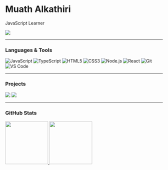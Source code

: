 # Muath Alkathiri

JavaScript Learner

[![](https://raw.githubusercontent.com/adamalston/adamalston/master/profile.gif)](https://www.adamalston.com/)

---

### Languages & Tools

![JavaScript](https://img.shields.io/badge/-JavaScript-000?&logo=JavaScript)
![TypeScript](https://img.shields.io/badge/-TypeScript-000?&logo=TypeScript)
![HTML5](https://img.shields.io/badge/-HTML5-000?&logo=HTML5)
![CSS3](https://img.shields.io/badge/-CSS3-000?&logo=CSS3)
![Node.js](https://img.shields.io/badge/-Node.js-000?&logo=node.js)
![React](https://img.shields.io/badge/-React-000?&logo=React)
![Git](https://img.shields.io/badge/-Git-000?&logo=Git)
![VS Code](https://img.shields.io/badge/-VSCode-000?&logo=Visual-Studio-Code)

---

### Projects

[![](https://img.shields.io/badge/-🌐%20Quiz%20Game-000)](https://github.com/MuathAlkahtiri/game-app)
[![](https://img.shields.io/badge/-🧠%20JavaScript%20Practice-000)](https://github.com/MuathAlkahtiri/javascript-amazon-project)

---

### GitHub Stats

<a href="https://github.com/MuathAlkahtiri">
  <img height="137px" src="https://github-readme-stats.vercel.app/api?username=MuathAlkathiri&hide_title=true&hide_border=true&show_icons=true&include_all_commits=true&count_private=true&line_height=21&text_color=000&icon_color=000&bg_color=0,ea6161,ffc64d,fffc4d,52fa5a&theme=graywhite" />
  <img height="137px" src="https://github-readme-stats.vercel.app/api/top-langs/?username=MuathAlkathiri&hide=html&hide_title=true&hide_border=true&layout=compact&langs_count=6&text_color=000&icon_color=fff&bg_color=0,52fa5a,4dfcff,c64dff&theme=graywhite" />
</a>
